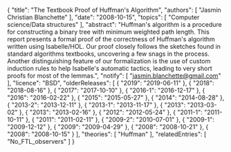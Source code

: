 {
    "title": "The Textbook Proof of Huffman's Algorithm",
    "authors": [
        "Jasmin Christian Blanchette"
    ],
    "date": "2008-10-15",
    "topics": [
        "Computer science/Data structures"
    ],
    "abstract": "Huffman's algorithm is a procedure for constructing a binary tree with minimum weighted path length. This report presents a formal proof of the correctness of Huffman's algorithm written using Isabelle/HOL. Our proof closely follows the sketches found in standard algorithms textbooks, uncovering a few snags in the process. Another distinguishing feature of our formalization is the use of custom induction rules to help Isabelle's automatic tactics, leading to very short proofs for most of the lemmas.",
    "notify": [
        "jasmin.blanchette@gmail.com"
    ],
    "licence": "BSD",
    "olderReleases": [
        {
            "2019": "2019-06-11"
        },
        {
            "2018": "2018-08-16"
        },
        {
            "2017": "2017-10-10"
        },
        {
            "2016-1": "2016-12-17"
        },
        {
            "2016": "2016-02-22"
        },
        {
            "2015": "2015-05-27"
        },
        {
            "2014": "2014-08-28"
        },
        {
            "2013-2": "2013-12-11"
        },
        {
            "2013-1": "2013-11-17"
        },
        {
            "2013": "2013-03-02"
        },
        {
            "2013": "2013-02-16"
        },
        {
            "2012": "2012-05-24"
        },
        {
            "2011-1": "2011-10-11"
        },
        {
            "2011": "2011-02-11"
        },
        {
            "2009-2": "2010-07-01"
        },
        {
            "2009-1": "2009-12-12"
        },
        {
            "2009": "2009-04-29"
        },
        {
            "2008": "2008-10-21"
        },
        {
            "2008": "2008-10-15"
        }
    ],
    "theories": [
        "Huffman"
    ],
    "relatedEntries": [
        "No_FTL_observers"
    ]
}